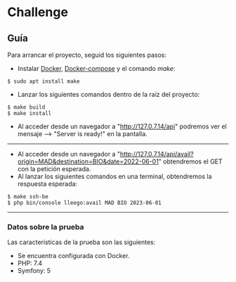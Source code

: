 # Challenge

## Guía

Para arrancar el proyecto, seguid los siguientes pasos:

* Instalar [Docker](https://docs.docker.com/engine/install/ubuntu/), [Docker-compose](https://docs.docker.com/compose/install/) y el comando _make_:
```console
$ sudo apt install make
```
* Lanzar los siguientes comandos dentro de la raíz del proyecto:
```console
$ make build
$ make install
```
* Al acceder desde un navegador a "http://127.0.7.14/api" podremos ver el mensaje --> "Server is ready!" en la pantalla.

***

* Al acceder desde un navegador a "http://127.0.7.14/api/avail?origin=MAD&destination=BIO&date=2022-06-01" obtendremos el GET con la petición esperada.
* Al lanzar los siguientes comandos en una terminal, obtendremos la respuesta esperada:
```console
$ make ssh-be
$ php bin/console lleego:avail MAD BIO 2023-06-01
```
***

### Datos sobre la prueba

Las características de la prueba son las siguientes:

* Se encuentra configurada con Docker.
* PHP: 7.4
* Symfony: 5
